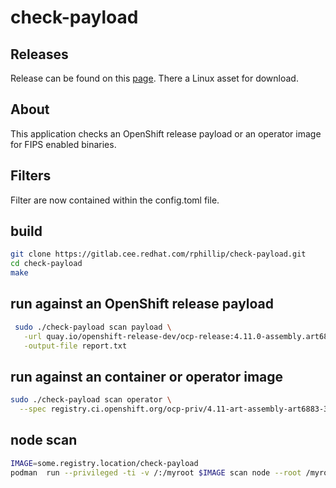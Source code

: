 # check-payload

## Releases

Release can be found on this [page](https://gitlab.cee.redhat.com/rphillip/check-payload/-/releases). There a Linux asset for download.

## About

This application checks an OpenShift release payload or an operator image for FIPS enabled binaries.

## Filters

Filter are now contained within the config.toml file.

## build

```sh
git clone https://gitlab.cee.redhat.com/rphillip/check-payload.git
cd check-payload
make
```

## run against an OpenShift release payload

```sh
 sudo ./check-payload scan payload \
   -url quay.io/openshift-release-dev/ocp-release:4.11.0-assembly.art6883.4 \
   -output-file report.txt
```

## run against an container or operator image

```sh
sudo ./check-payload scan operator \
  --spec registry.ci.openshift.org/ocp-priv/4.11-art-assembly-art6883-3-priv@sha256:138b1b9ae11b0d3b5faafacd1b469ec8c20a234b387ae33cf007441fa5c5d567
```

## node scan

```sh
IMAGE=some.registry.location/check-payload
podman  run --privileged -ti -v /:/myroot $IMAGE scan node --root /myroot
```
